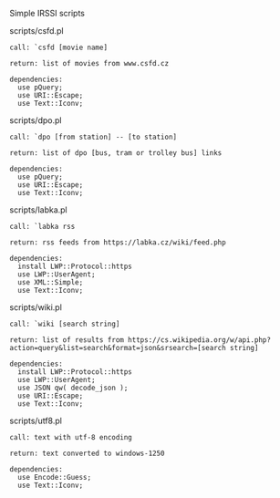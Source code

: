 Simple IRSSI scripts

scripts/csfd.pl
  
    call: `csfd [movie name]
    
    return: list of movies from www.csfd.cz
    
    dependencies: 
      use pQuery;
      use URI::Escape;
      use Text::Iconv;

scripts/dpo.pl

    call: `dpo [from station] -- [to station]
    
    return: list of dpo [bus, tram or trolley bus] links
    
    dependencies:
      use pQuery;
      use URI::Escape;
      use Text::Iconv;
      
scripts/labka.pl

    call: `labka rss
    
    return: rss feeds from https://labka.cz/wiki/feed.php
    
    dependencies:
      install LWP::Protocol::https
      use LWP::UserAgent;
      use XML::Simple;
      use Text::Iconv;

scripts/wiki.pl

    call: `wiki [search string]
    
    return: list of results from https://cs.wikipedia.org/w/api.php?action=query&list=search&format=json&srsearch=[search string]
    
    dependencies:
      install LWP::Protocol::https
      use LWP::UserAgent;
      use JSON qw( decode_json );
      use URI::Escape;
      use Text::Iconv;
  
scripts/utf8.pl

    call: text with utf-8 encoding
    
    return: text converted to windows-1250
    
    dependencies:
      use Encode::Guess;
      use Text::Iconv;
